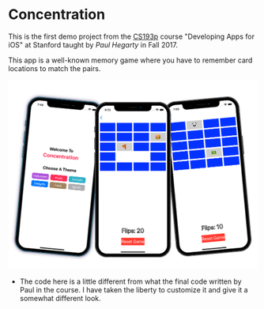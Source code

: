 # Concentration

This is the first demo project from the [CS193p](https://web.stanford.edu/class/cs193p/cgi-bin/drupal/) course "Developing Apps for iOS" at Stanford taught by *Paul Hegarty* in Fall 2017.

This app is a well-known memory game where you have to remember card locations to match the pairs.

![Concentration App Mockup](https://github.com/sina3/Concentration/blob/main/concentration%20mu%2001.png)


* The code here is a little different from what the final code written by Paul in the course. I have taken the liberty to customize it and give it a somewhat different look.
